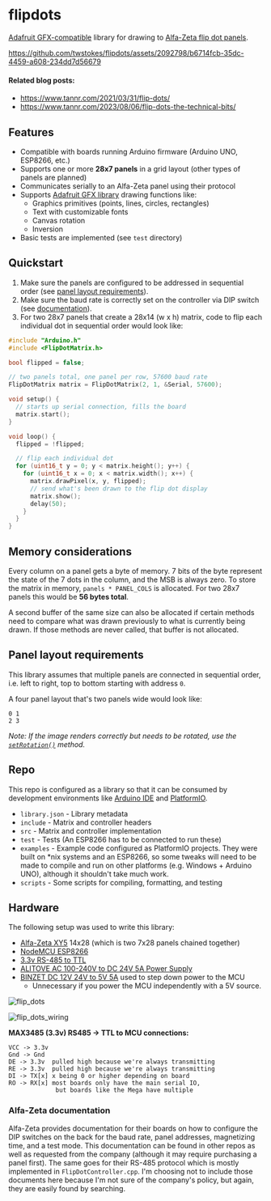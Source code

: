 # flipdots
[Adafruit GFX-compatible](https://github.com/adafruit/Adafruit-GFX-Library) library for drawing to [Alfa-Zeta flip dot panels](https://flipdots.com/).

https://github.com/twstokes/flipdots/assets/2092798/b6714fcb-35dc-4459-a608-234dd7d56679

#### Related blog posts:
- https://www.tannr.com/2021/03/31/flip-dots/
- https://www.tannr.com/2023/08/06/flip-dots-the-technical-bits/

## Features
- Compatible with boards running Arduino firmware (Arduino UNO, ESP8266, etc.)
- Supports one or more **28x7 panels** in a grid layout (other types of panels are planned)
- Communicates serially to an Alfa-Zeta panel using their protocol
- Supports [Adafruit GFX library](https://github.com/adafruit/Adafruit-GFX-Library) drawing functions like:
  - Graphics primitives (points, lines, circles, rectangles)
  - Text with customizable fonts
  - Canvas rotation
  - Inversion
- Basic tests are implemented (see `test` directory)

## Quickstart
1. Make sure the panels are configured to be addressed in sequential order (see [panel layout requirements](#panel-layout-requirements)).
2. Make sure the baud rate is correctly set on the controller via DIP switch (see [documentation](#alfa-zeta-documentation)).
3. For two 28x7 panels that create a 28x14 (w x h) matrix, code to flip each individual dot in sequential order would look like:

```c
#include "Arduino.h"
#include <FlipDotMatrix.h>

bool flipped = false;

// two panels total, one panel per row, 57600 baud rate
FlipDotMatrix matrix = FlipDotMatrix(2, 1, &Serial, 57600);

void setup() {
  // starts up serial connection, fills the board
  matrix.start(); 
}

void loop() {
  flipped = !flipped;

  // flip each individual dot
  for (uint16_t y = 0; y < matrix.height(); y++) {
    for (uint16_t x = 0; x < matrix.width(); x++) {
      matrix.drawPixel(x, y, flipped);
      // send what's been drawn to the flip dot display
      matrix.show();
      delay(50);
    }
  }
}
```

## Memory considerations

Every column on a panel gets a byte of memory. 7 bits of the byte represent the state of the 7 dots in the column, and the MSB is always zero. To store the matrix in memory, `panels * PANEL_COLS` is allocated. For two 28x7 panels this would be **56 bytes total**.

A second buffer of the same size can also be allocated if certain methods need to compare what was drawn previously to what is currently being drawn. If those methods are never called, that buffer is not allocated.

## Panel layout requirements

This library assumes that multiple panels are connected in sequential order, i.e. left to right, top to bottom starting with address `0`.

A four panel layout that's two panels wide would look like:
```
0 1
2 3
```

_Note: If the image renders correctly but needs to be rotated, use the [`setRotation()`](https://github.com/adafruit/Adafruit-GFX-Library/blob/f80daa51c92045b8e99b209451244c600ba87ce6/Adafruit_GFX.h#L50) method._

## Repo

This repo is configured as a library so that it can be consumed by development environments like [Arduino IDE](https://www.arduino.cc/en/software) and [PlatformIO](https://platformio.org/).

- `library.json` - Library metadata
- `include` - Matrix and controller headers
- `src` - Matrix and controller implementation
- `test` - Tests (An ESP8266 has to be connected to run these)
- `examples` - Example code configured as PlatformIO projects. They were built on *nix systems and an ESP8266, so some tweaks will need to be made to compile and run on other platforms (e.g. Windows + Arduino UNO), although it shouldn't take much work.
- `scripts` - Some scripts for compiling, formatting, and testing

## Hardware

The following setup was used to write this library:

- [Alfa-Zeta XY5](https://flipdots.com/en/products-services/flip-dot-boards-xy5/) 14x28 (which is two 7x28 panels chained together)
- [NodeMCU ESP8266](https://en.wikipedia.org/wiki/NodeMCU)
- [3.3v RS-485 to TTL](https://www.amazon.com/gp/product/B07V5LND1T/ref=ppx_yo_dt_b_search_asin_title?ie=UTF8&psc=1)
- [ALITOVE AC 100-240V to DC 24V 5A Power Supply](https://www.amazon.com/gp/product/B01GC6VS8I/ref=ppx_yo_dt_b_search_asin_title?ie=UTF8&th=1)
- [BINZET DC 12V 24V to 5V 5A](https://www.amazon.com/gp/product/B00J3MHT1E/ref=ppx_yo_dt_b_search_asin_title?ie=UTF8&psc=1) used to step down power to the MCU
  - Unnecessary if you power the MCU independently with a 5V source.

![flip_dots](https://github.com/twstokes/flipdots/assets/2092798/5ceceb91-c845-42d1-8203-d8db8634f0e3)

![flip_dots_wiring](https://github.com/twstokes/flipdots/assets/2092798/0f3b4696-e60a-4845-b948-c952b0bcf868)

**MAX3485 (3.3v) RS485 -> TTL to MCU connections:**

```
VCC -> 3.3v
Gnd -> Gnd
DE -> 3.3v  pulled high because we're always transmitting
RE -> 3.3v  pulled high because we're always transmitting
DI -> TX[x] x being 0 or higher depending on board
RO -> RX[x] most boards only have the main serial IO,
             but boards like the Mega have multiple
```

### Alfa-Zeta documentation

Alfa-Zeta provides documentation for their boards on how to configure the DIP switches on the back for the baud rate, panel addresses, magnetizing time, and a test mode. This documentation can be found in other repos as well as requested from the company (although it may require purchasing a panel first). The same goes for their RS-485 protocol which is mostly implemented in `FlipDotController.cpp`. I'm choosing not to include those documents here because I'm not sure of the company's policy, but again, they are easily found by searching.